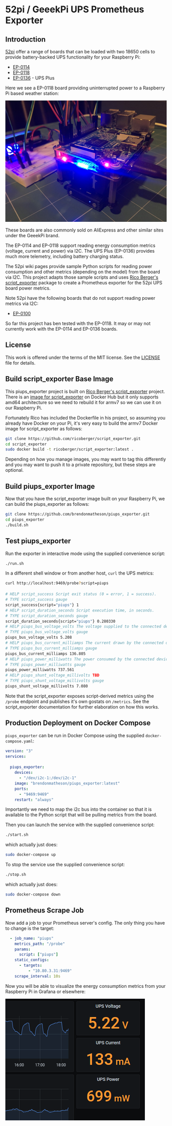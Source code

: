 # 52pi / GeeekPi UPS Prometheus Exporter

## Introduction

[52pi](https://wiki.52pi.com/) offer a range of boards that can be loaded with two 18650 cells to provide battery-backed UPS functionality for your Raspberry Pi:

- [EP-0114](https://wiki.52pi.com/index.php/UPS_for_Raspberry_Pi_4B/3B%2B/3B_SKU:_EP-0114)
- [EP-0118](https://wiki.52pi.com/index.php/UPS_(With_RTC_%26_Coulometer)_For_Raspberry_Pi_SKU:_EP-0118)
- [EP-0136](https://wiki.52pi.com/index.php/UPS_Plus_SKU:_EP-0136) - UPS Plus

Here we see a EP-0118 board providing uninterrupted power to a Raspberry Pi based weather station:

![](_doc/IMG_1120.JPG)

These boards are also commonly sold on AliExpress and other similar sites under the GeeekPi brand.

The EP-0114 and EP-0118 support reading energy consumption metrics (voltage, current and power) via I2C.  The UPS Plus (EP-0136) provides much more telemetry, including battery charging status.

The 52pi wiki pages provide sample Python scripts for reading power consumption and other metrics (depending on the model) from the board via I2C.  This project adapts those sample scripts and uses [Rico Berger's script_exporter](https://github.com/ricoberger/script_exporter) package to create a Prometheus exporter for the 52pi UPS board power metrics.

Note 52pi have the following boards that do not support reading power metrics via I2C:

- [EP-0100](https://wiki.52pi.com/index.php/UPS_for_Raspberry_Pi_3B/3B%2B_SKU:_EP-0100)

So far this project has ben tested with the EP-0118.  It may or may not currently work with the EP-0114 and EP-0136 boards.

## License

This work is offered under the terms of the MIT license.  See the [LICENSE](LICENSE) file for details.

## Build script_exporter Base Image

This piups_exporter project is built on [Rico Berger's script_exporter](https://github.com/ricoberger/script_exporter) project.  There is an [image for script_exporter](https://hub.docker.com/r/ricoberger/script_exporter) on Docker Hub but it only supports amd64 architecture so we need to rebuild it for armv7 so we can use it on our Raspberry Pi.

Fortunately Rico has included the Dockerfile in his project, so assuming you already have Docker on your Pi, it's very easy to build the armv7 Docker image for script_exporter as follows:

```bash
git clone https://github.com/ricoberger/script_exporter.git
cd script_exporter
sudo docker build -t ricoberger/script_exporter:latest .
```

Depending on how you manage images, you may want to tag this differently and you may want to push it to a private repository, but these steps are optional.

## Build piups_exporter Image

Now that you have the script_exporter image built on your Raspberry Pi, we can build the piups_exporter as follows:

```bash
git clone https://github.com/brendonmatheson/piups_exporter.git
cd piups_exporter
./build.sh
```

## Test piups_exporter

Run the exporter in interactive mode using the supplied convenience script:

```bash
./run.sh
```

In a different shell window or from another host, `curl` the UPS metrics:

```bash
curl http://localhost:9469/probe?script=piups

# HELP script_success Script exit status (0 = error, 1 = success).
# TYPE script_success gauge
script_success{script="piups"} 1
# HELP script_duration_seconds Script execution time, in seconds.
# TYPE script_duration_seconds gauge
script_duration_seconds{script="piups"} 0.280330
# HELP piups_bus_voltage_volts The voltage supplied to the connected device(s)
# TYPE piups_bus_voltage_volts gauge
piups_bus_voltage_volts 5.208
# HELP piups_bus_current_milliamps The current drawn by the connected device(s)
# TYPE piups_bus_current_milliamps gauge
piups_bus_current_milliamps 136.805
# HELP piups_power_milliwatts The power consumed by the connected devices in milli-watts
# TYPE piups_power_milliwatts gauge
piups_power_milliwatts 737.561
# HELP piups_shunt_voltage_millivolts TBD
# TYPE piups_shunt_voltage_millivolts gauge
piups_shunt_voltage_millivolts 7.080
```

Note that the script_exporter exposes script-derived metrics using the `/probe` endpoint and publishes it's own gostats on `/metrics`.  See the script_exporter documentation for further elaboration on how this works.

## Production Deployment on Docker Compose

`piups_exporter` can be run in Docker Compose using the supplied `docker-compose.yaml`:

```yaml
version: "3"
services:

  piups_exporter:
    devices:
      - "/dev/i2c-1:/dev/i2c-1"
    image: "brendonmatheson/piups_exporter:latest"
    ports:
      - "9469:9469"
    restart: "always"
```

Importantly we need to map the i2c bus into the container so that it is available to the Python script that will be pulling metrics from the board.

Then you can launch the service with the supplied convenience script:

```bash
./start.sh
```

which actually just does:

```bash
sudo docker-compose up
```

To stop the service use the supplied convenience script:

```bash
./stop.sh
```

which actually just does:

```bash
sudo docker-compose down
```

## Prometheus Scrape Job

Now add a job to your Prometheus server's config.  The only thing you have to change is the target:

```yaml
  - job_name: "piups"
    metrics_path: "/probe"
    params:
      script: ["piups"]
    static_configs:
      - targets:
          - "10.80.3.31:9469"
    scrape_interval: 10s
```

Now you will be able to visualize the energy consumption metrics from your Raspberry Pi in Grafana or elsewhere:

![](_doc/grafana.png)


